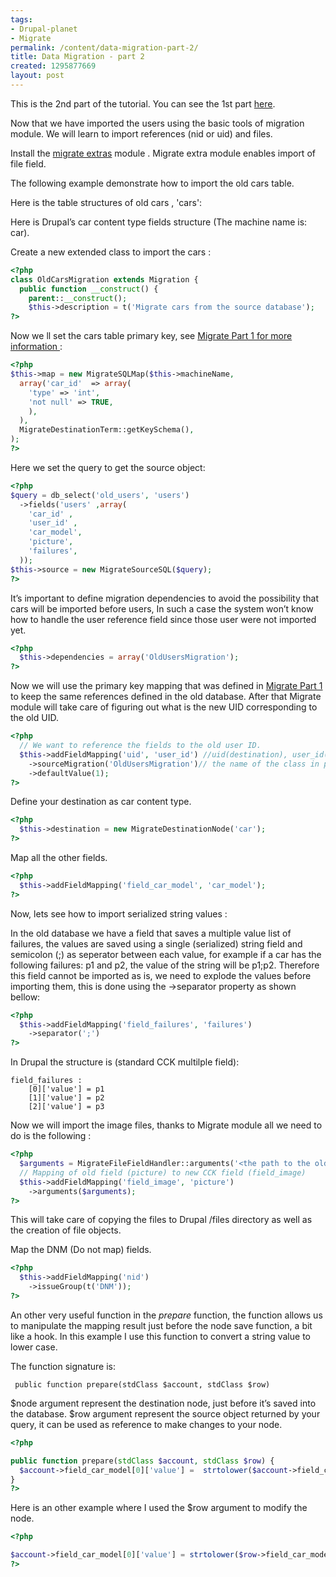 ```yaml
---
tags:
- Drupal-planet
- Migrate
permalink: /content/data-migration-part-2/
title: Data Migration - part 2
created: 1295877669
layout: post
---
```

This is the 2nd part of the tutorial. You can see the 1st part <a href="/content/data-migration-part-1">here</a>.

Now that we have imported the users using  the basic tools of migration module. We will learn to import references (nid or uid) and files.

Install the  <a href ="http://drupal.org/project/migrate_extras" >migrate extras</a> module .
Migrate extra module enables import of file field.

The following  example demonstrate how to import the old cars table.

<!-- more -->

Here is the table structures of old cars , 'cars':
<img src="/assets/images/legacy/blog2_tab1.jpg" alt=""/>

Here is Drupal’s car content type fields structure (The machine name  is: car).
<img src="/assets/images/legacy/blog2_tab2.jpg" alt=""/>


Create a new extended class to import the cars :

```php
<?php
class OldCarsMigration extends Migration {
  public function __construct() {
    parent::__construct();
    $this->description = t('Migrate cars from the source database');
?>
```

Now we ll set the cars table primary key, see <a href="/content/data-migration-part-1">Migrate Part 1 for more information </a>:

```php
<?php
$this->map = new MigrateSQLMap($this->machineName,
  array('car_id'  => array(
    'type' => 'int',
    'not null' => TRUE,
    ),
  ),
  MigrateDestinationTerm::getKeySchema(),
);
?>
```

Here we set the query to get the source object:

```php
<?php
$query = db_select('old_users', 'users')
  ->fields('users' ,array(
    'car_id' ,
    'user_id' ,
    'car_model',
    'picture',
    'failures',
  ));
$this->source = new MigrateSourceSQL($query);
?>
```

It’s important to define migration dependencies to avoid the possibility that cars will be imported before users, In such a case the system won’t know how to handle the user reference field since those user were not imported yet.

```php
<?php
  $this->dependencies = array('OldUsersMigration');
?>
```
Now we will use the primary key mapping that was defined in <a href=”/content/data-migration-part-1”>Migrate Part 1</a> to keep the same references defined in the old database. After that Migrate module will take care of figuring out what is the new UID corresponding to the old UID.

```php
<?php
  // We want to reference the fields to the old user ID.
  $this->addFieldMapping('uid', 'user_id') //uid(destination), user_id(source)
    ->sourceMigration('OldUsersMigration')// the name of the class in part 1
    ->defaultValue(1);
?>
```

Define your destination as car content type.

```php
<?php
  $this->destination = new MigrateDestinationNode('car');
?>
```
Map all the other fields.

```php
<?php
  $this->addFieldMapping('field_car_model', 'car_model');
?>
```

Now, lets see how to import serialized string values :

In the old database we have a field that saves a multiple value list of failures, the values are saved  using a single (serialized) string field and semicolon (;)  as seperator between each value, for example if a car has the following failures: p1 and p2, the value of the string will be p1;p2.
Therefore this field cannot be imported as is, we need to explode the values before importing them, this is done using the ->separator property as shown bellow:

```php
<?php
  $this->addFieldMapping('field_failures', 'failures')
    ->separator(';')
?>
```

In Drupal the structure is (standard CCK multilple field):

```
field_failures :
	[0]['value'] = p1
	[1]['value'] = p2
	[2]['value'] = p3
```

Now we will import the image files, thanks to Migrate module all we need to do is the following :

```php
<?php
  $arguments = MigrateFileFieldHandler::arguments('<the path to the old image>', 'file_copy', FILE_EXISTS_RENAME);
  // Mapping of old field (picture) to new CCK field (field_image)
  $this->addFieldMapping('field_image', 'picture')
    ->arguments($arguments);
?>
```

This will take care of copying the files to Drupal /files directory as well as the creation of file objects.


Map the DNM (Do not map) fields.

```php
<?php
  $this->addFieldMapping('nid')
    ->issueGroup(t('DNM'));
?>
```

An other very useful function in the <i>prepare</i> function, the function allows us to manipulate the mapping result just before the node save function, a bit like a hook.
In this example I use this function to convert a string value to lower case.

The function signature is:
```
 public function prepare(stdClass $account, stdClass $row)
```


$node argument represent the destination node, just before it’s saved into the database.
$row argument represent the source object returned by your query, it can be used as reference to make changes to your node.

```php
<?php

public function prepare(stdClass $account, stdClass $row) {
  $account->field_car_model[0]['value'] =  strtolower($account->field_car_model[0]['value']) ;
}
?>
```

Here is an other example where I used the $row argument to modify the node.

```php
<?php

$account->field_car_model[0]['value'] = strtolower($row->field_car_model) ;
?>
```
